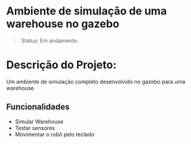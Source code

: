 # Ambiente de simulação de uma warehouse no gazebo

>Status: Em andamento.

# Descrição do Projeto:

Um ambiente de simulação completo desenvolvido no gazebo para uma warehouse.

## Funcionalidades

- Simular Warehouse
- Testar sensores
- Movimentar o robô pelo teclado

